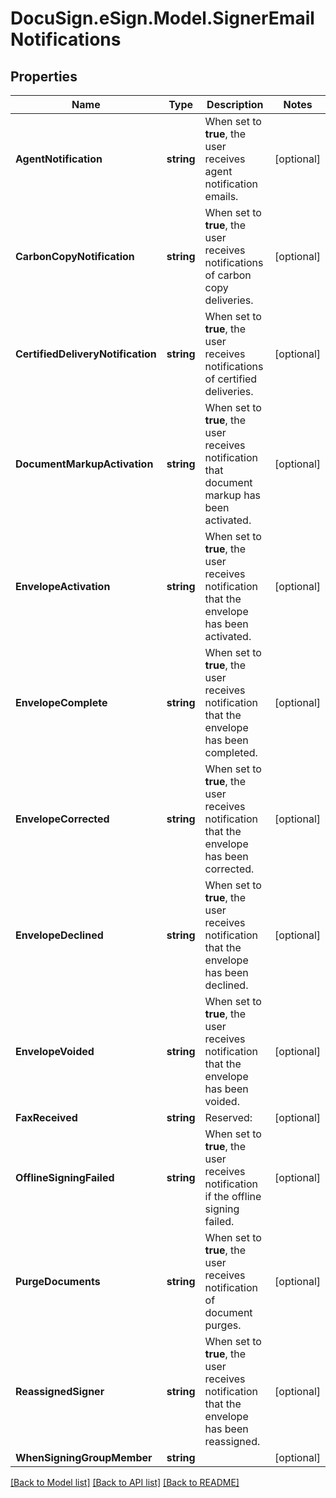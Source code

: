 # DocuSign.eSign.Model.SignerEmailNotifications
## Properties

Name | Type | Description | Notes
------------ | ------------- | ------------- | -------------
**AgentNotification** | **string** | When set to **true**, the user receives agent notification emails. | [optional] 
**CarbonCopyNotification** | **string** | When set to **true**, the user receives notifications of carbon copy deliveries. | [optional] 
**CertifiedDeliveryNotification** | **string** | When set to **true**, the user receives notifications of certified deliveries. | [optional] 
**DocumentMarkupActivation** | **string** | When set to **true**, the user receives notification that document markup has been activated. | [optional] 
**EnvelopeActivation** | **string** | When set to **true**, the user receives notification that the envelope has been activated. | [optional] 
**EnvelopeComplete** | **string** | When set to **true**, the user receives notification that the envelope has been completed. | [optional] 
**EnvelopeCorrected** | **string** | When set to **true**, the user receives notification that the envelope has been corrected. | [optional] 
**EnvelopeDeclined** | **string** | When set to **true**, the user receives notification that the envelope has been declined. | [optional] 
**EnvelopeVoided** | **string** | When set to **true**, the user receives notification that the envelope has been voided. | [optional] 
**FaxReceived** | **string** | Reserved: | [optional] 
**OfflineSigningFailed** | **string** | When set to **true**, the user receives notification if the offline signing failed. | [optional] 
**PurgeDocuments** | **string** | When set to **true**, the user receives notification of document purges. | [optional] 
**ReassignedSigner** | **string** | When set to **true**, the user receives notification that the envelope has been reassigned. | [optional] 
**WhenSigningGroupMember** | **string** |  | [optional] 

[[Back to Model list]](../README.md#documentation-for-models) [[Back to API list]](../README.md#documentation-for-api-endpoints) [[Back to README]](../README.md)

